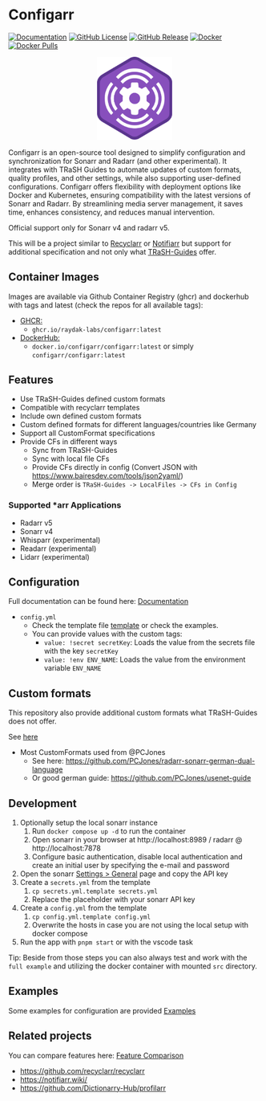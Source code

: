 # Configarr

[![Documentation](https://img.shields.io/badge/Documentation-blue)](https://configarr.raydak.de)
[![GitHub License](https://img.shields.io/github/license/raydak-labs/configarr)](https://github.com/raydak-labs/configarr/blob/main/LICENSE)
[![GitHub Release](https://img.shields.io/github/v/release/raydak-labs/configarr?logo=github)](https://github.com/raydak-labs/configarr/releases/)
[![Docker](https://img.shields.io/docker/v/configarr/configarr?sort=semver&label=DockerHub)](https://hub.docker.com/r/configarr/configarr)
[![Docker Pulls](https://img.shields.io/docker/pulls/configarr/configarr?label=DockerHub-Pulls)](https://hub.docker.com/r/configarr/configarr)

<p align="center" >
  <img width="150"  src="./docs/static/img/logo.webp" alt="Logo of configarr" />
</p>

Configarr is an open-source tool designed to simplify configuration and synchronization for Sonarr and Radarr (and other experimental).
It integrates with TRaSH Guides to automate updates of custom formats, quality profiles, and other settings, while also supporting user-defined configurations.
Configarr offers flexibility with deployment options like Docker and Kubernetes, ensuring compatibility with the latest versions of Sonarr and Radarr.
By streamlining media server management, it saves time, enhances consistency, and reduces manual intervention.

Official support only for Sonarr v4 and radarr v5.

This will be a project similar to [Recyclarr](https://github.com/recyclarr/recyclarr) or [Notifiarr](https://notifiarr.wiki/) but support for additional specification and not only what [TRaSH-Guides](https://trash-guides.info/) offer.

## Container Images

Images are available via Github Container Registry (ghcr) and dockerhub with tags and latest (check the repos for all available tags):

- [GHCR:](https://github.com/raydak-labs/configarr/pkgs/container/configarr)
  - `ghcr.io/raydak-labs/configarr:latest`
- [DockerHub:](https://hub.docker.com/repository/docker/configarr/configarr/general)
  - `docker.io/configarr/configarr:latest` or simply `configarr/configarr:latest`

## Features

- Use TRaSH-Guides defined custom formats
- Compatible with recyclarr templates
- Include own defined custom formats
- Custom defined formats for different languages/countries like Germany
- Support all CustomFormat specifications
- Provide CFs in different ways
  - Sync from TRaSH-Guides
  - Sync with local file CFs
  - Provide CFs directly in config (Convert JSON with https://www.bairesdev.com/tools/json2yaml/)
  - Merge order is `TRaSH-Guides -> LocalFiles -> CFs in Config`

### Supported \*arr Applications

- Radarr v5
- Sonarr v4
- Whisparr (experimental)
- Readarr (experimental)
- Lidarr (experimental)

## Configuration

Full documentation can be found here: [Documentation](https://configarr.raydak.de)

- `config.yml`
  - Check the template file [template](./config.yml.template) or check the examples.
  - You can provide values with the custom tags:
    - `value: !secret secretKey`: Loads the value from the secrets file with the key `secretKey`
    - `value: !env ENV_NAME`: Loads the value from the environment variable `ENV_NAME`

## Custom formats

This repository also provide additional custom formats what TRaSH-Guides does not offer.

See [here](./custom/cfs/)

- Most CustomFormats used from @PCJones
  - See here: https://github.com/PCJones/radarr-sonarr-german-dual-language
  - Or good german guide: https://github.com/PCJones/usenet-guide

## Development

1. Optionally setup the local sonarr instance
   1. Run `docker compose up -d` to run the container
   2. Open sonarr in your browser at http://localhost:8989 / radarr @ http://localhost:7878
   3. Configure basic authentication, disable local authentication and create an initial user by specifying the e-mail and password
2. Open the sonarr [Settings > General](http://localhost:8989/settings/general) page and copy the API key
3. Create a `secrets.yml` from the template
   1. `cp secrets.yml.template secrets.yml`
   2. Replace the placeholder with your sonarr API key
4. Create a `config.yml` from the template
   1. `cp config.yml.template config.yml`
   2. Overwrite the hosts in case you are not using the local setup with docker compose
5. Run the app with `pnpm start` or with the vscode task

Tip: Beside from those steps you can also always test and work with the `full example` and utilizing the docker container with mounted `src` directory.

## Examples

Some examples for configuration are provided [Examples](./examples/)

## Related projects

You can compare features here: [Feature Comparison](https://configarr.raydak.de/docs/comparison)

- https://github.com/recyclarr/recyclarr
- https://notifiarr.wiki/
- https://github.com/Dictionarry-Hub/profilarr

